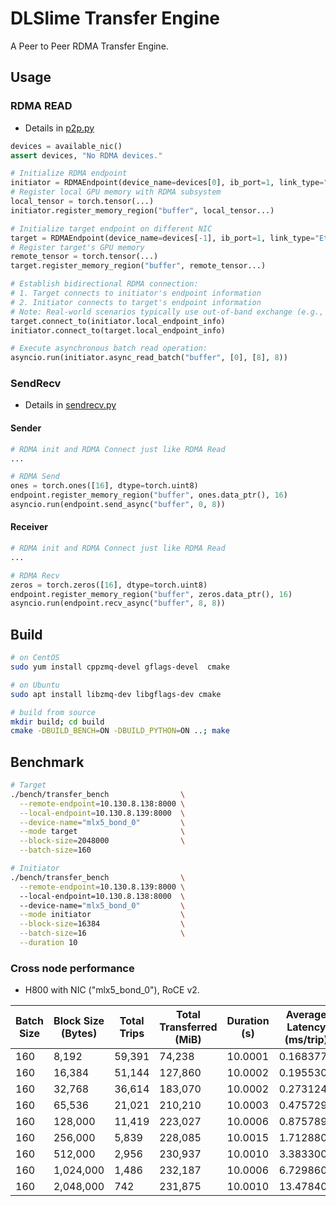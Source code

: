 # DLSlime Transfer Engine

A Peer to Peer RDMA Transfer Engine.

## Usage

### RDMA READ

- Details in [p2p.py](example/p2p.py)

```python
devices = available_nic()
assert devices, "No RDMA devices."

# Initialize RDMA endpoint
initiator = RDMAEndpoint(device_name=devices[0], ib_port=1, link_type="Ethernet")
# Register local GPU memory with RDMA subsystem
local_tensor = torch.tensor(...)
initiator.register_memory_region("buffer", local_tensor...)

# Initialize target endpoint on different NIC
target = RDMAEndpoint(device_name=devices[-1], ib_port=1, link_type="Ethernet")
# Register target's GPU memory
remote_tensor = torch.tensor(...)
target.register_memory_region("buffer", remote_tensor...)

# Establish bidirectional RDMA connection:
# 1. Target connects to initiator's endpoint information
# 2. Initiator connects to target's endpoint information
# Note: Real-world scenarios typically use out-of-band exchange (e.g., via TCP)
target.connect_to(initiator.local_endpoint_info)
initiator.connect_to(target.local_endpoint_info)

# Execute asynchronous batch read operation:
asyncio.run(initiator.async_read_batch("buffer", [0], [8], 8))
```

### SendRecv

- Details in [sendrecv.py](example/sendrecv.py)

#### Sender
``` python
# RDMA init and RDMA Connect just like RDMA Read
...

# RDMA Send
ones = torch.ones([16], dtype=torch.uint8)
endpoint.register_memory_region("buffer", ones.data_ptr(), 16)
asyncio.run(endpoint.send_async("buffer", 0, 8))
```

#### Receiver

``` python
# RDMA init and RDMA Connect just like RDMA Read
...

# RDMA Recv
zeros = torch.zeros([16], dtype=torch.uint8)
endpoint.register_memory_region("buffer", zeros.data_ptr(), 16)
asyncio.run(endpoint.recv_async("buffer", 8, 8))
```

## Build

``` bash
# on CentOS
sudo yum install cppzmq-devel gflags-devel  cmake 

# on Ubuntu
sudo apt install libzmq-dev libgflags-dev cmake

# build from source
mkdir build; cd build
cmake -DBUILD_BENCH=ON -DBUILD_PYTHON=ON ..; make
```

## Benchmark

``` bash
# Target
./bench/transfer_bench                \
  --remote-endpoint=10.130.8.138:8000 \
  --local-endpoint=10.130.8.139:8000  \
  --device-name="mlx5_bond_0"         \
  --mode target                       \
  --block-size=2048000                \
  --batch-size=160

# Initiator
./bench/transfer_bench                \
  --remote-endpoint=10.130.8.139:8000 \ 
  --local-endpoint=10.130.8.138:8000  \ 
  --device-name="mlx5_bond_0"         \
  --mode initiator                    \
  --block-size=16384                  \
  --batch-size=16                     \
  --duration 10
```

### Cross node performance

- H800 with NIC ("mlx5_bond_0"), RoCE v2.

| Batch Size | Block Size (Bytes) | Total Trips | Total Transferred (MiB) | Duration (s) | Average Latency (ms/trip) | Throughput (MiB/s) |
|-----------|-------------------|-------------|-------------------------|-------------|---------------------------|--------------------|
| 160       | 8,192             | 59,391      | 74,238                  | 10.0001     | 0.168377                  | 7,423.8            |
| 160       | 16,384            | 51,144      | 127,860                 | 10.0002     | 0.195530                  | 12,785.8           |
| 160       | 32,768            | 36,614      | 183,070                 | 10.0002     | 0.273124                  | 18,306.7           |
| 160       | 65,536            | 21,021      | 210,210                 | 10.0003     | 0.475729                  | 21,020.4           |
| 160       | 128,000           | 11,419      | 223,027                 | 10.0006     | 0.875789                  | 22,301.3           |
| 160       | 256,000           | 5,839       | 228,085                 | 10.0015     | 1.712880                  | 22,805.2           |
| 160       | 512,000           | 2,956       | 230,937                 | 10.0010     | 3.383300                  | 23,091.3           |
| 160       | 1,024,000         | 1,486       | 232,187                 | 10.0006     | 6.729860                  | 23,217.4           |
| 160       | 2,048,000         | 742         | 231,875                 | 10.0010     | 13.478400                 | 23,185.2           |

